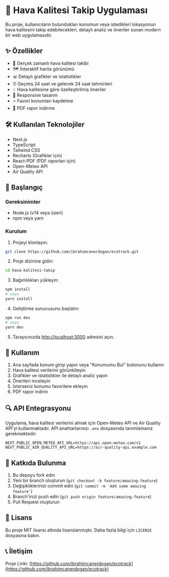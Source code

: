 # 🌱 Hava Kalitesi Takip Uygulaması

Bu proje, kullanıcıların bulundukları konumun veya istedikleri lokasyonun hava kalitesini takip edebilecekleri, detaylı analiz ve öneriler sunan modern bir web uygulamasıdır.

## ✨ Özellikler

- 📍 Gerçek zamanlı hava kalitesi takibi
- 🗺️ İnteraktif harita görünümü
- 📊 Detaylı grafikler ve istatistikler
- ⏰ Geçmiş 24 saat ve gelecek 24 saat tahminleri
- 💡 Hava kalitesine göre özelleştirilmiş öneriler
- 📱 Responsive tasarım
- ⭐ Favori konumları kaydetme
- 📄 PDF rapor indirme

## 🛠️ Kullanılan Teknolojiler

- Next.js
- TypeScript
- Tailwind CSS
- Recharts (Grafikler için)
- React-PDF (PDF raporları için)
- Open-Meteo API
- Air Quality API

## 🚀 Başlangıç

### Gereksinimler

- Node.js (v14 veya üzeri)
- npm veya yarn

### Kurulum

1. Projeyi klonlayın:
```bash
git clone https://github.com/ibrahimcanerdogan/ecotrack.git
```

2. Proje dizinine gidin:
```bash
cd hava-kalitesi-takip
```

3. Bağımlılıkları yükleyin:
```bash
npm install
# veya
yarn install
```

4. Geliştirme sunucusunu başlatın:
```bash
npm run dev
# veya
yarn dev
```

5. Tarayıcınızda [http://localhost:3000](http://localhost:3000) adresini açın.

## 📝 Kullanım

1. Ana sayfada konum girişi yapın veya "Konumumu Bul" butonunu kullanın
2. Hava kalitesi verilerini görüntüleyin
3. Grafikler ve istatistikler ile detaylı analiz yapın
4. Önerileri inceleyin
5. İsterseniz konumu favorilere ekleyin
6. PDF rapor indirin

## 🔍 API Entegrasyonu

Uygulama, hava kalitesi verilerini almak için Open-Meteo API ve Air Quality API'yi kullanmaktadır. API anahtarlarınızı `.env` dosyasında tanımlamanız gerekmektedir:

```env
NEXT_PUBLIC_OPEN_METEO_API_URL=https://api.open-meteo.com/v1
NEXT_PUBLIC_AIR_QUALITY_API_URL=https://air-quality-api.example.com
```

## 🤝 Katkıda Bulunma

1. Bu depoyu fork edin
2. Yeni bir branch oluşturun (`git checkout -b feature/amazing-feature`)
3. Değişikliklerinizi commit edin (`git commit -m 'Add some amazing feature'`)
4. Branch'inizi push edin (`git push origin feature/amazing-feature`)
5. Pull Request oluşturun

## 📄 Lisans

Bu proje MIT lisansı altında lisanslanmıştır. Daha fazla bilgi için `LICENSE` dosyasına bakın.

## 📞 İletişim


Proje Linki: [https://github.com/ibrahimcanerdogan/ecotrack](https://github.com/ibrahimcanerdogan/ecotrack)
